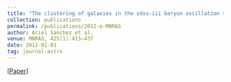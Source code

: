 ```yaml
---
title: "The clustering of galaxies in the sdss-iii baryon oscillation spectroscopic survey: cosmological implications of the large-scale two-point correlation function"
collection: publications
permalink: /publications/2012-e-MNRAS
author: Ariel Sanchez et al.
venue: MNRAS, 425(1):415–437
date: 2012-01-01
tag: journal-astro
---
```


[[Paper](https://arxiv.org/abs/1203.6616)]
<br>
<br>
